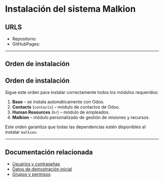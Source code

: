 # Instalación del sistema Malkion

## URLS

- Repositorio: [](https://github.com/DavidAlbiGarcia/malkion)
- GitHubPages: [](https://davidalbigarcia.github.io/malkion/)

---

## Orden de instalación

## Orden de instalación

Sigue este orden para instalar correctamente todos los módulos requeridos:

1. **Base** – se instala automáticamente con Odoo.
2. **Contacts** (`contacts`) – módulo de contactos de Odoo.
3. **Human Resources** (`hr`) – módulo de empleados.
4. **Malkion** – módulo personalizado de gestión de misiones y recursos.

Este orden garantiza que todas las dependencias estén disponibles al instalar `malkion`.

---

## Documentación relacionada

- [Usuarios y contraseñas](usuarios.md)
- [Datos de demostración inicial](datainicial.md)
- [Grupos y permisos](grupos.md)
